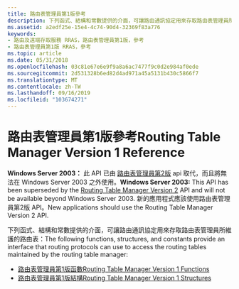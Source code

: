 ```yaml
---
title: 路由表管理員第1版參考
description: 下列函式、結構和常數提供的介面，可讓路由通訊協定用來存取路由表管理員所維護的路由表。
ms.assetid: a2edf25e-15e4-4c74-90d4-32369f83a776
keywords:
- 路由及遠端存取服務 RRAS，路由表管理員第1版，參考
- 路由表管理員第1版 RRAS，參考
ms.topic: article
ms.date: 05/31/2018
ms.openlocfilehash: 03c81e67e6e9f9a8a6ac7477f9c0d2e984af0ede
ms.sourcegitcommit: 2d531328b6ed82d4ad971a45a5131b430c5866f7
ms.translationtype: MT
ms.contentlocale: zh-TW
ms.lasthandoff: 09/16/2019
ms.locfileid: "103674271"
---
```

# <a name="routing-table-manager-version-1-reference"></a><span data-ttu-id="5e4c7-105">路由表管理員第1版參考</span><span class="sxs-lookup"><span data-stu-id="5e4c7-105">Routing Table Manager Version 1 Reference</span></span>

<span data-ttu-id="5e4c7-106">**Windows Server 2003：** 此 API 已由 [路由表管理員第2版](about-routing-table-manager-version-2.md) api 取代，而且將無法在 Windows Server 2003 之外使用。</span><span class="sxs-lookup"><span data-stu-id="5e4c7-106">**Windows Server 2003:** This API has been superseded by the [Routing Table Manager Version 2](about-routing-table-manager-version-2.md) API and will not be available beyond Windows Server 2003.</span></span> <span data-ttu-id="5e4c7-107">新的應用程式應該使用路由表管理員第2版 API。</span><span class="sxs-lookup"><span data-stu-id="5e4c7-107">New applications should use the Routing Table Manager Version 2 API.</span></span>

<span data-ttu-id="5e4c7-108">下列函式、結構和常數提供的介面，可讓路由通訊協定用來存取路由表管理員所維護的路由表：</span><span class="sxs-lookup"><span data-stu-id="5e4c7-108">The following functions, structures, and constants provide an interface that routing protocols can use to access the routing tables maintained by the routing table manager:</span></span>

-   [<span data-ttu-id="5e4c7-109">路由表管理員第1版函數</span><span class="sxs-lookup"><span data-stu-id="5e4c7-109">Routing Table Manager Version 1 Functions</span></span>](routing-table-manager-version-1-functions.md)
-   [<span data-ttu-id="5e4c7-110">路由表管理員第1版結構</span><span class="sxs-lookup"><span data-stu-id="5e4c7-110">Routing Table Manager Version 1 Structures</span></span>](routing-table-manager-version-1-structures.md)

 

 




